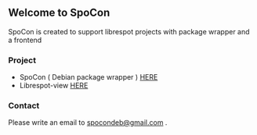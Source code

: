 ## Welcome to SpoCon

SpoCon is created to support librespot projects with package wrapper and a frontend

### Project

- SpoCon ( Debian package wrapper ) [HERE](https://spocon.github.io/spocon)
- Librespot-view [HERE](https://spocon.github.io/librespot-view)

### Contact

Please write an email to <spocondeb@gmail.com> .
